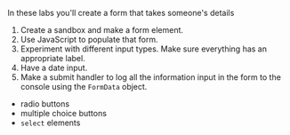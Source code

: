In these labs you'll create a form that takes someone's details

1. Create a sandbox and make a form element.
2. Use JavaScript to populate that form.
3. Experiment with different input types. Make sure everything has an appropriate label.
4. Have a date input.
5. Make a submit handler to log all the information input in the form to the console using the `FormData` object.

- radio buttons
- multiple choice buttons
- `select` elements
